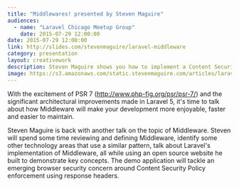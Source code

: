 ```yaml
---
title: "Middlewares! presented by Steven Maguire"
audiences:
  - name: "Laravel Chicago Meetup Group"
    date: 2015-07-29 12:00:00
date: 2015-07-29 12:00:00
link: http://slides.com/stevenmaguire/laravel-middleware
category: presentation
layout: creativework
description: Steven Maguire shows you how to implement a Content Security Policy middleware within Laravel applications
image: https://s3.amazonaws.com/static.stevenmaguire.com/articles/laravel-ci.jpg
---
```


With the excitement of PSR 7 (http://www.php-fig.org/psr/psr-7/) and the significant architectural improvements made in Laravel 5, it's time to talk about how Middleware will make your development more enjoyable, faster and easier to maintain.

Steven Maguire is back with another talk on the topic of Middleware. Steven will spend some time reviewing and defining Middleware, identify some other technology areas that use a similar pattern, talk about Laravel's implementation of Middleware, all while using an open source website he built to demonstrate key concepts. The demo application will tackle an emerging browser security concern around Content Security Policy enforcement using response headers.
